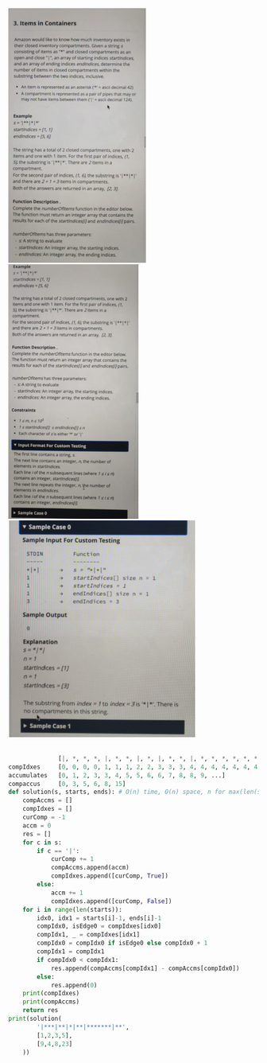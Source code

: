 <img src="item in containers.assets/image-20201207145746362.png" alt="image-20201207145746362" style="zoom:50%;" />

<img src="item in containers.assets/image-20201207145939003.png" alt="image-20201207145939003" style="zoom:50%;" />

<img src="item in containers.assets/image-20201207150041397.png" alt="image-20201207150041397" style="zoom:50%;" />

```python

              [|, *, *, *, |, *, *, |, *, |, *, *, |, *, *, *, *, *, *, *, |, *, *]
compIdxes     [0, 0, 0, 0, 1, 1, 1, 2, 2, 3, 3, 3, 4, 4, 4, 4, 4, 4, 4, 4, 5, 5, 5]
accumulates   [0, 1, 2, 3, 3, 4, 5, 5, 6, 6, 7, 8, 8, 9, ...]
compaccus     [0, 3, 5, 6, 8, 15]
def solution(s, starts, ends): # O(n) time, O(n) space, n for max(len(s), len(starts))
    compAccms = []
    compIdxes = []
    curComp = -1
    accm = 0
    res = []
    for c in s:
        if c == '|':
            curComp += 1
            compAccms.append(accm)
            compIdxes.append([curComp, True])
        else:
            accm += 1
            compIdxes.append([curComp, False])
    for i in range(len(starts)):
        idx0, idx1 = starts[i]-1, ends[i]-1
        compIdx0, isEdge0 = compIdxes[idx0]
        compIdx1, _ = compIdxes[idx1]
        compIdx0 = compIdx0 if isEdge0 else compIdx0 + 1
        compIdx1 = compIdx1
        if compIdx0 < compIdx1:
            res.append(compAccms[compIdx1] - compAccms[compIdx0])
        else:
            res.append(0)
    print(compIdxes)
    print(compAccms)
    return res
print(solution(
        '|***|**|*|**|*******|**',
        [1,2,3,5],
        [9,4,8,23]
    ))
```
